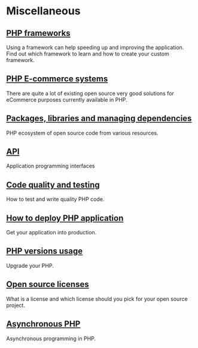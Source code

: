 # Miscellaneous 

## [PHP frameworks](/misc/frameworks)

Using a framework can help speeding up and improving the application. Find out
which framework to learn and how to create your custom framework.

## [PHP E-commerce systems](/misc/ecommerce)

There are quite a lot of existing open source very good solutions for eCommerce
purposes currently available in PHP.

## [Packages, libraries and managing dependencies](/misc/packages)

PHP ecosystem of open source code from various resources.

## [API](/misc/api)

Application programming interfaces

## [Code quality and testing](/misc/quality)

How to test and write quality PHP code.

## [How to deploy PHP application](/misc/deployment.md)

Get your application into production.

## [PHP versions usage](/misc/versions.md)

Upgrade your PHP.

## [Open source licenses](/misc/licenses.md)

What is a license and which license should you pick for your open source project.

## [Asynchronous PHP](/misc/async.md)

Asynchronous programming in PHP.
